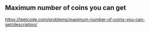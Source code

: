 ## Maximum number of coins you can get
https://leetcode.com/problems/maximum-number-of-coins-you-can-get/description/
